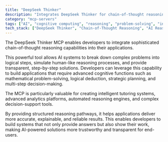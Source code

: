 ```yaml
---
title: "DeepSeek Thinker"
description: "Integrates DeepSeek Thinker for chain-of-thought reasoning and complex problem-solving in applications requiring advanced cognitive capabilities."
category: "mcp-servers"
tags: ["AI", "cognitive computing", "reasoning", "problem-solving", "intelligent tutoring", "analytics"]
tech_stack: ["DeepSeek Thinker", "Chain-of-Thought Reasoning", "AI Reasoning", "Cognitive Computing", "Problem-Solving Systems", "Automated Reasoning Engines", "Decision-Support Tools"]
---
```


The DeepSeek Thinker MCP enables developers to integrate sophisticated chain-of-thought reasoning capabilities into their applications. 

This powerful tool allows AI systems to break down complex problems into logical steps, simulate human-like reasoning processes, and provide transparent, step-by-step solutions. Developers can leverage this capability to build applications that require advanced cognitive functions such as mathematical problem-solving, logical deduction, strategic planning, and multi-step decision-making.

The MCP is particularly valuable for creating intelligent tutoring systems, advanced analytics platforms, automated reasoning engines, and complex decision-support tools. 

By providing structured reasoning pathways, it helps applications deliver more accurate, explainable, and reliable results. This enables developers to build systems that not only provide answers but also show their work, making AI-powered solutions more trustworthy and transparent for end-users.
